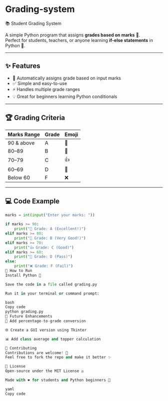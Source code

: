 # Grading-system
📚 Student Grading System

A simple Python program that assigns **grades based on marks** 📝.  
Perfect for students, teachers, or anyone learning **if-else statements** in Python 🐍.  

---

## ✨ Features
- 🎯 Automatically assigns grade based on input marks  
- ✅ Simple and easy-to-use  
- ⚡ Handles multiple grade ranges  
- 💡 Great for beginners learning Python conditionals  

---

## 🏆 Grading Criteria
| Marks Range | Grade | Emoji |
|-------------|-------|-------|
| 90 & above  | A     | 🎉 |
| 80–89       | B     | 👏 |
| 70–79       | C     | 👍 |
| 60–69       | D     | 🙂 |
| Below 60    | F     | ❌ |

---

## 💻 Code Example

```python
marks = int(input("Enter your marks: "))

if marks >= 90:
    print("🎉 Grade: A (Excellent!)")
elif marks >= 80:
    print("👏 Grade: B (Very Good!)")
elif marks >= 70:
    print("👍 Grade: C (Good)")
elif marks >= 60:
    print("🙂 Grade: D (Pass)")
else:
    print("❌ Grade: F (Fail)")
🚀 How to Run
Install Python 🐍

Save the code in a file called grading.py

Run it in your terminal or command prompt:

bash
Copy code
python grading.py
🎯 Future Enhancements
🧾 Add percentage-to-grade conversion

🌐 Create a GUI version using Tkinter

📊 Add class average and topper calculation

🤝 Contributing
Contributions are welcome! 🌟
Feel free to fork the repo and make it better ✨

📜 License
Open-source under the MIT License ⚖️

Made with ❤️ for students and Python beginners 🐍

yaml
Copy code
